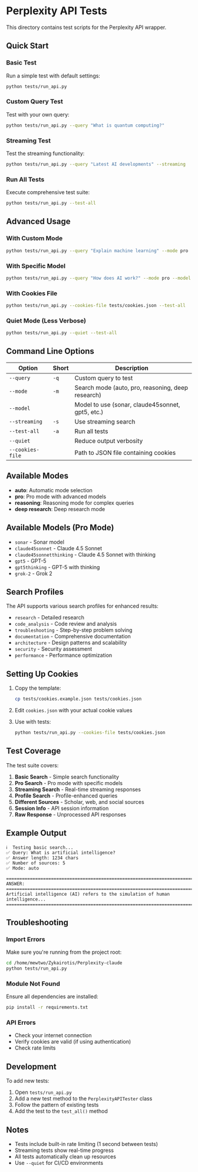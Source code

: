# Perplexity API Tests

This directory contains test scripts for the Perplexity API wrapper.

## Quick Start

### Basic Test
Run a simple test with default settings:
```bash
python tests/run_api.py
```

### Custom Query Test
Test with your own query:
```bash
python tests/run_api.py --query "What is quantum computing?"
```

### Streaming Test
Test the streaming functionality:
```bash
python tests/run_api.py --query "Latest AI developments" --streaming
```

### Run All Tests
Execute comprehensive test suite:
```bash
python tests/run_api.py --test-all
```

## Advanced Usage

### With Custom Mode
```bash
python tests/run_api.py --query "Explain machine learning" --mode pro
```

### With Specific Model
```bash
python tests/run_api.py --query "How does AI work?" --mode pro --model sonar
```

### With Cookies File
```bash
python tests/run_api.py --cookies-file tests/cookies.json --test-all
```

### Quiet Mode (Less Verbose)
```bash
python tests/run_api.py --quiet --test-all
```

## Command Line Options

| Option | Short | Description |
|--------|-------|-------------|
| `--query` | `-q` | Custom query to test |
| `--mode` | `-m` | Search mode (auto, pro, reasoning, deep research) |
| `--model` | | Model to use (sonar, claude45sonnet, gpt5, etc.) |
| `--streaming` | `-s` | Use streaming search |
| `--test-all` | `-a` | Run all tests |
| `--quiet` | | Reduce output verbosity |
| `--cookies-file` | | Path to JSON file containing cookies |

## Available Modes

- **auto**: Automatic mode selection
- **pro**: Pro mode with advanced models
- **reasoning**: Reasoning mode for complex queries
- **deep research**: Deep research mode

## Available Models (Pro Mode)

- `sonar` - Sonar model
- `claude45sonnet` - Claude 4.5 Sonnet
- `claude45sonnetthinking` - Claude 4.5 Sonnet with thinking
- `gpt5` - GPT-5
- `gpt5thinking` - GPT-5 with thinking
- `grok-2` - Grok 2

## Search Profiles

The API supports various search profiles for enhanced results:
- `research` - Detailed research
- `code_analysis` - Code review and analysis
- `troubleshooting` - Step-by-step problem solving
- `documentation` - Comprehensive documentation
- `architecture` - Design patterns and scalability
- `security` - Security assessment
- `performance` - Performance optimization

## Setting Up Cookies

1. Copy the template:
   ```bash
   cp tests/cookies.example.json tests/cookies.json
   ```

2. Edit `cookies.json` with your actual cookie values

3. Use with tests:
   ```bash
   python tests/run_api.py --cookies-file tests/cookies.json
   ```

## Test Coverage

The test suite covers:

1. **Basic Search** - Simple search functionality
2. **Pro Search** - Pro mode with specific models
3. **Streaming Search** - Real-time streaming responses
4. **Profile Search** - Profile-enhanced queries
5. **Different Sources** - Scholar, web, and social sources
6. **Session Info** - API session information
7. **Raw Response** - Unprocessed API responses

## Example Output

```
ℹ️  Testing basic search...
✅ Query: What is artificial intelligence?
✅ Answer length: 1234 chars
✅ Number of sources: 5
✅ Mode: auto

================================================================================
ANSWER:
================================================================================
Artificial intelligence (AI) refers to the simulation of human intelligence...
================================================================================
```

## Troubleshooting

### Import Errors
Make sure you're running from the project root:
```bash
cd /home/mewtwo/Zykairotis/Perplexity-claude
python tests/run_api.py
```

### Module Not Found
Ensure all dependencies are installed:
```bash
pip install -r requirements.txt
```

### API Errors
- Check your internet connection
- Verify cookies are valid (if using authentication)
- Check rate limits

## Development

To add new tests:
1. Open `tests/run_api.py`
2. Add a new test method to the `PerplexityAPITester` class
3. Follow the pattern of existing tests
4. Add the test to the `test_all()` method

## Notes

- Tests include built-in rate limiting (1 second between tests)
- Streaming tests show real-time progress
- All tests automatically clean up resources
- Use `--quiet` for CI/CD environments
